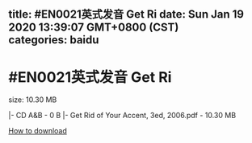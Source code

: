 
title: #EN0021英式发音 Get Ri
date: Sun Jan 19 2020 13:39:07 GMT+0800 (CST)    
categories: baidu
---

# #EN0021英式发音 Get Ri
size: 10.30 MB
 
 
|- CD A&B - 0 B
|- Get Rid of Your Accent, 3ed, 2006.pdf - 10.30 MB

[How to download](https://bpcam.bemobtrk.com/go/2ceec3aa-1ca2-46d6-b9ff-aaa5c184517c?jno=2181)
